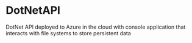 # DotNetAPI
 DotNet  API deployed to Azure in the cloud with console application that interacts with file systems to store persistent data
